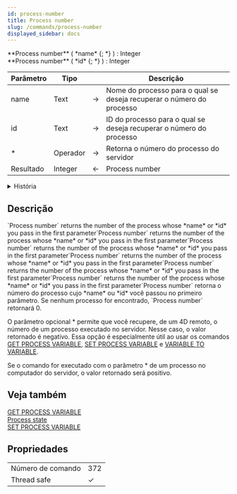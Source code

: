 ```yaml
---
id: process-number
title: Process number
slug: /commands/process-number
displayed_sidebar: docs
---
```


<!--REF #_command_.Process number.Syntax-->**Process number** ( *name* {; *} ) : Integer<br/>**Process number** ( *id* {; *} ) : Integer<!-- END REF-->

<!--REF #_command_.Process number.Params-->

| Parâmetro | Tipo     |                             | Descrição                                                             |
| --------- | -------- | --------------------------- | --------------------------------------------------------------------- |
| name      | Text     | &#8594; | Nome do processo para o qual se deseja recuperar o número do processo |
| id        | Text     | &#8594; | ID do processo para o qual se deseja recuperar o número do processo   |
| \*        | Operador | &#8594; | Retorna o número do processo do servidor                              |
| Resultado | Integer  | &#8592; | Process number                                                        |

<!-- END REF-->

<details><summary>História</summary>

| Release | Mudanças                |
| ------- | ----------------------- |
| 20 R7   | Suporte do parâmetro id |

</details>

## Descrição

<!--REF #_command_.Process number.Summary-->`Process number` returns the number of the process whose *name* or *id* you pass in the first parameter<!-- END REF-->`Process number` returns the number of the process whose *name* or *id* you pass in the first parameter`Process number` returns the number of the process whose *name* or *id* you pass in the first parameter`Process number` returns the number of the process whose *name* or *id* you pass in the first parameter`Process number` returns the number of the process whose *name* or *id* you pass in the first parameter`Process number` returns the number of the process whose *name* or *id* you pass in the first parameter`Process number` retorna o número do processo cujo *name* ou *id* você passou no primeiro parâmetro. Se nenhum processo for encontrado, `Process number` retornará 0.

O parâmetro opcional \* permite que você recupere, de um 4D remoto, o número de um processo executado no servidor. Nesse caso, o valor retornado é negativo. Essa opção é especialmente útil ao usar os comandos [GET PROCESS VARIABLE](../commands-legacy/get-process-variable.md), [SET PROCESS VARIABLE](../commands-legacy/set-process-variable.md) e [VARIABLE TO VARIABLE](../commands-legacy/variable-to-variable.md).

Se o comando for executado com o parâmetro \* de um processo no computador do servidor, o valor retornado será positivo.

## Veja também

[GET PROCESS VARIABLE](../commands-legacy/get-process-variable.md)\
[Process state](../commands-legacy/process-state.md)\
[SET PROCESS VARIABLE](../commands-legacy/set-process-variable.md)

## Propriedades

|                   |                             |
| ----------------- | --------------------------- |
| Número de comando | 372                         |
| Thread safe       | &check; |


